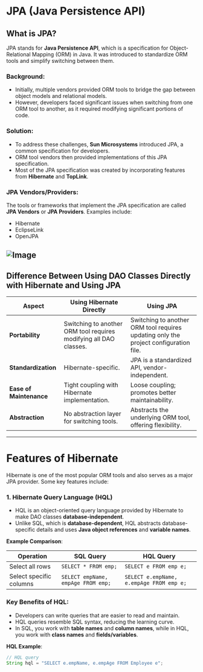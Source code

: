 # JPA (Java Persistence API)

## What is JPA?

JPA stands for **Java Persistence API**, which is a specification for Object-Relational Mapping (ORM) in Java. It was introduced to standardize ORM tools and simplify switching between them.

### Background:
- Initially, multiple vendors provided ORM tools to bridge the gap between object models and relational models.
- However, developers faced significant issues when switching from one ORM tool to another, as it required modifying significant portions of code.

### Solution:
- To address these challenges, **Sun Microsystems** introduced JPA, a common specification for developers.
- ORM tool vendors then provided implementations of this JPA specification.
- Most of the JPA specification was created by incorporating features from **Hibernate** and **TopLink**.

### JPA Vendors/Providers:
The tools or frameworks that implement the JPA specification are called **JPA Vendors** or **JPA Providers**. Examples include:
- Hibernate
- EclipseLink
- OpenJPA

![Image](https://github.com/user-attachments/assets/236abdbd-0239-4f4b-9d87-d3df860eea75)
---

## Difference Between Using DAO Classes Directly with Hibernate and Using JPA

| Aspect                           | Using Hibernate Directly                              | Using JPA                                      |
|----------------------------------|-----------------------------------------------------|-----------------------------------------------|
| **Portability**                  | Switching to another ORM tool requires modifying all DAO classes. | Switching to another ORM tool requires updating only the project configuration file. |
| **Standardization**              | Hibernate-specific.                                 | JPA is a standardized API, vendor-independent. |
| **Ease of Maintenance**          | Tight coupling with Hibernate implementation.       | Loose coupling; promotes better maintainability. |
| **Abstraction**                  | No abstraction layer for switching tools.           | Abstracts the underlying ORM tool, offering flexibility. |

---

# Features of Hibernate

Hibernate is one of the most popular ORM tools and also serves as a major JPA provider. Some key features include:

### 1. Hibernate Query Language (HQL)
- HQL is an object-oriented query language provided by Hibernate to make DAO classes **database-independent**.
- Unlike SQL, which is **database-dependent**, HQL abstracts database-specific details and uses **Java object references** and **variable names**.

**Example Comparison**:

| Operation                   | SQL Query                          | HQL Query                           |
|-----------------------------|-------------------------------------|-------------------------------------|
| Select all rows             | `SELECT * FROM emp;`               | `SELECT e FROM emp e;`             |
| Select specific columns     | `SELECT empName, empAge FROM emp;` | `SELECT e.empName, e.empAge FROM emp e;` |

### Key Benefits of HQL:
- Developers can write queries that are easier to read and maintain.
- HQL queries resemble SQL syntax, reducing the learning curve.
- In SQL, you work with **table names** and **column names**, while in HQL, you work with **class names** and **fields/variables**.

**HQL Example**:
```java
// HQL query
String hql = "SELECT e.empName, e.empAge FROM Employee e";
